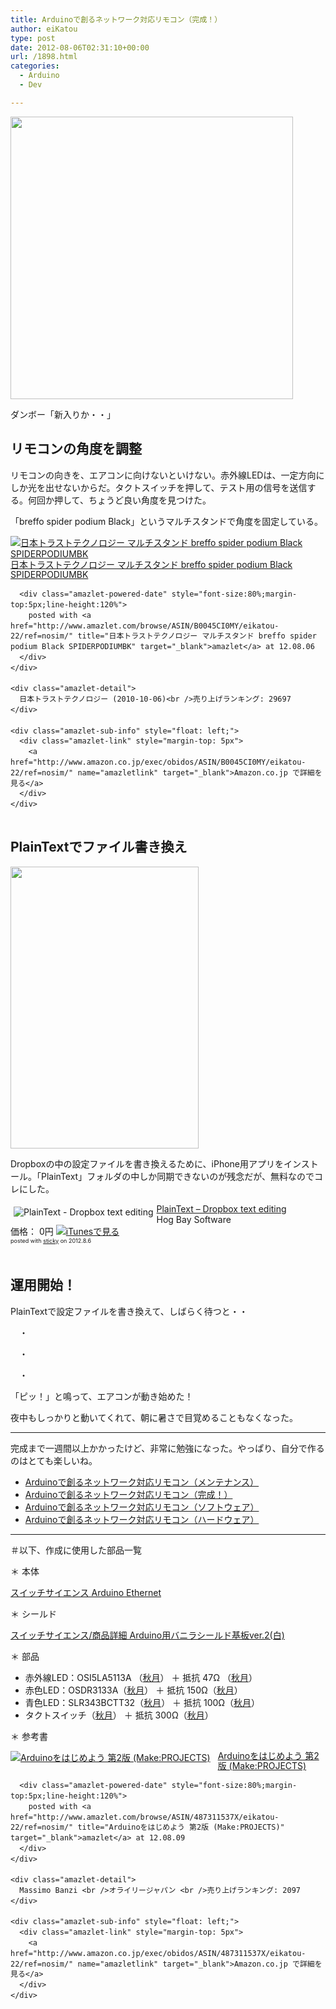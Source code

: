 ```yaml
---
title: Arduinoで創るネットワーク対応リモコン（完成！）
author: eiKatou
type: post
date: 2012-08-06T02:31:10+00:00
url: /1898.html
categories:
  - Arduino
  - Dev

---
```

[<img src="http://eikatou.net/blog/wp-content/uploads/2012/08/arduino_remocon_kansei1.jpg" alt="" title="arduino_remocon_kansei1" width="452" height="452" class="alignnone size-full wp-image-1902" srcset="/uploads/2012/08/arduino_remocon_kansei1.jpg 452w, /uploads/2012/08/arduino_remocon_kansei1-150x150.jpg 150w, /uploads/2012/08/arduino_remocon_kansei1-300x300.jpg 300w" sizes="(max-width: 452px) 100vw, 452px" />][1]
  
ダンボー「新入りか・・」

## リモコンの角度を調整

リモコンの向きを、エアコンに向けないといけない。赤外線LEDは、一定方向にしか光を出せないからだ。タクトスイッチを押して、テスト用の信号を送信する。何回か押して、ちょうど良い角度を見つけた。

「breffo spider podium Black」というマルチスタンドで角度を固定している。

<div class="amazlet-box" style="margin-bottom:0px;">
  <div class="amazlet-image" style="float:left;margin:0px 12px 1px 0px;">
    <a href="http://www.amazon.co.jp/exec/obidos/ASIN/B0045CI0MY/eikatou-22/ref=nosim/" name="amazletlink" target="_blank"><img src="http://ecx.images-amazon.com/images/I/21gBbfwag0L._SL160_.jpg" alt="日本トラストテクノロジー マルチスタンド breffo spider podium Black SPIDERPODIUMBK" style="border: none;" /></a>
  </div>
  
  <div class="amazlet-info" style="line-height:120%; margin-bottom: 10px">
    <div class="amazlet-name" style="margin-bottom:10px;line-height:120%">
      <a href="http://www.amazon.co.jp/exec/obidos/ASIN/B0045CI0MY/eikatou-22/ref=nosim/" name="amazletlink" target="_blank">日本トラストテクノロジー マルチスタンド breffo spider podium Black SPIDERPODIUMBK</a></p> 
      
      <div class="amazlet-powered-date" style="font-size:80%;margin-top:5px;line-height:120%">
        posted with <a href="http://www.amazlet.com/browse/ASIN/B0045CI0MY/eikatou-22/ref=nosim/" title="日本トラストテクノロジー マルチスタンド breffo spider podium Black SPIDERPODIUMBK" target="_blank">amazlet</a> at 12.08.06
      </div>
    </div>
    
    <div class="amazlet-detail">
      日本トラストテクノロジー (2010-10-06)<br />売り上げランキング: 29697
    </div>
    
    <div class="amazlet-sub-info" style="float: left;">
      <div class="amazlet-link" style="margin-top: 5px">
        <a href="http://www.amazon.co.jp/exec/obidos/ASIN/B0045CI0MY/eikatou-22/ref=nosim/" name="amazletlink" target="_blank">Amazon.co.jp で詳細を見る</a>
      </div>
    </div>
  </div>
  
  <div class="amazlet-footer" style="clear: left">
  </div>
</div>

## PlainTextでファイル書き換え

[<img src="http://eikatou.net/blog/wp-content/uploads/2012/08/arduino_remocon_kansei2.jpg" alt="" title="arduino_remocon_kansei2" width="301" height="451" class="alignnone size-full wp-image-1903" srcset="/uploads/2012/08/arduino_remocon_kansei2.jpg 301w, /uploads/2012/08/arduino_remocon_kansei2-200x300.jpg 200w" sizes="(max-width: 301px) 100vw, 301px" />][2]
  
Dropboxの中の設定ファイルを書き換えるために、iPhone用アプリをインストール。「PlainText」フォルダの中しか同期できないのが残念だが、無料なのでコレにした。

<div class="sticky-itslink">
  <a href="http://itunes.apple.com/jp/app/plaintext-dropbox-text-editing/id391254385?mt=8&#038;uo=4" rel="nofollow" target="_blank"><img src="http://a1.mzstatic.com/us/r1000/084/Purple/v4/ad/71/11/ad711158-4aec-36ae-68d8-c960f9e077c3/Icon-57.png" style="border-style:none;float:left;margin:5px;" alt="PlainText - Dropbox text editing" title="PlainText - Dropbox text editing" /></a></p> 
  
  <div class="sticky-itslinktext">
    <a href="http://itunes.apple.com/jp/app/plaintext-dropbox-text-editing/id391254385?mt=8&#038;uo=4" rel="nofollow" target="_blank">PlainText &#8211; Dropbox text editing</a><br />Hog Bay Software<br />価格： 0円 <a href="http://itunes.apple.com/jp/app/plaintext-dropbox-text-editing/id391254385?mt=8&#038;uo=4" rel="nofollow" target="_blank"><img src="http://ax.phobos.apple.com.edgesuite.net/ja_jp/images/web/linkmaker/badge_appstore-sm.gif" alt ="iTunesで見る" style="border-style:none;" /></a><br /><span style="font-size:xx-small;">posted with <a href="http://sticky.linclip.com/linkmaker/" target="_blank">sticky</a> on 2012.8.6</span><br style="clear:left;" />
  </div>
</div>

<div style="height:20px;">
</div></p> 

## 運用開始！

PlainTextで設定ファイルを書き換えて、しばらく待つと・・
  
　・
  
　・
  
　・
  
「ピッ！」と鳴って、エアコンが動き始めた！

夜中もしっかりと動いてくれて、朝に暑さで目覚めることもなくなった。

* * *

完成まで一週間以上かかったけど、非常に勉強になった。やっぱり、自分で作るのはとても楽しいね。

  * [Arduinoで創るネットワーク対応リモコン（メンテナンス）][3]
  * [Arduinoで創るネットワーク対応リモコン（完成！）][4]
  * [Arduinoで創るネットワーク対応リモコン（ソフトウェア）][5]
  * [Arduinoで創るネットワーク対応リモコン（ハードウェア）][6]

* * *

＃以下、作成に使用した部品一覧

＊ 本体
  
[スイッチサイエンス Arduino Ethernet][7]

＊ シールド
  
[スイッチサイエンス/商品詳細 Arduino用バニラシールド基板ver.2(白)][8]

＊ 部品

  * 赤外線LED：OSI5LA5113A （[秋月][9]） ＋ 抵抗 47Ω （[秋月][10]）
  * 赤色LED：OSDR3133A（[秋月][11]） ＋ 抵抗 150Ω（[秋月][12]）
  * 青色LED：SLR343BCTT32（[秋月][13]） ＋ 抵抗 100Ω（[秋月][14]）
  * タクトスイッチ（[秋月][15]） ＋ 抵抗 300Ω（[秋月][16]）

＊ 参考書

<div class="amazlet-box" style="margin-bottom:0px;">
  <div class="amazlet-image" style="float:left;margin:0px 12px 1px 0px;">
    <a href="http://www.amazon.co.jp/exec/obidos/ASIN/487311537X/eikatou-22/ref=nosim/" name="amazletlink" target="_blank"><img src="http://ecx.images-amazon.com/images/I/51zFePM-naL._SL160_.jpg" alt="Arduinoをはじめよう 第2版 (Make:PROJECTS)" style="border: none;" /></a>
  </div>
  
  <div class="amazlet-info" style="line-height:120%; margin-bottom: 10px">
    <div class="amazlet-name" style="margin-bottom:10px;line-height:120%">
      <a href="http://www.amazon.co.jp/exec/obidos/ASIN/487311537X/eikatou-22/ref=nosim/" name="amazletlink" target="_blank">Arduinoをはじめよう 第2版 (Make:PROJECTS)</a></p> 
      
      <div class="amazlet-powered-date" style="font-size:80%;margin-top:5px;line-height:120%">
        posted with <a href="http://www.amazlet.com/browse/ASIN/487311537X/eikatou-22/ref=nosim/" title="Arduinoをはじめよう 第2版 (Make:PROJECTS)" target="_blank">amazlet</a> at 12.08.09
      </div>
    </div>
    
    <div class="amazlet-detail">
      Massimo Banzi <br />オライリージャパン <br />売り上げランキング: 2097
    </div>
    
    <div class="amazlet-sub-info" style="float: left;">
      <div class="amazlet-link" style="margin-top: 5px">
        <a href="http://www.amazon.co.jp/exec/obidos/ASIN/487311537X/eikatou-22/ref=nosim/" name="amazletlink" target="_blank">Amazon.co.jp で詳細を見る</a>
      </div>
    </div>
  </div>
  
  <div class="amazlet-footer" style="clear: left">
  </div>
</div>

 [1]: http://eikatou.net/blog/wp-content/uploads/2012/08/arduino_remocon_kansei1.jpg
 [2]: http://eikatou.net/blog/wp-content/uploads/2012/08/arduino_remocon_kansei2.jpg
 [3]: http://eikatou.net/blog/2013/07/arduino_remocon_mente/
 [4]: http://eikatou.net/blog/2012/08/arduino_remocon_kansei/
 [5]: http://eikatou.net/blog/2012/08/arduino_remocon_sw/
 [6]: http://eikatou.net/blog/2012/08/arduino_remocon_hw/
 [7]: http://www.switch-science.com/products/detail.php?product_id=698
 [8]: http://www.switch-science.com/products/detail.php?product_id=990
 [9]: http://akizukidenshi.com/catalog/g/gI-04311/
 [10]: http://akizukidenshi.com/catalog/g/gR-25470/
 [11]: http://akizukidenshi.com/catalog/g/gI-00562/
 [12]: http://akizukidenshi.com/catalog/g/gR-25151/
 [13]: http://akizukidenshi.com/catalog/g/gI-03988/
 [14]: http://akizukidenshi.com/catalog/g/gR-25101/
 [15]: http://akizukidenshi.com/catalog/g/gP-03647/
 [16]: http://akizukidenshi.com/catalog/g/gR-25331/
